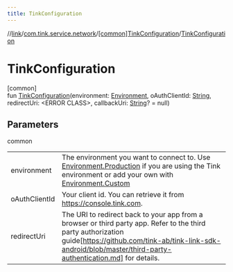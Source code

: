 ```yaml
---
title: TinkConfiguration
---
```

//[link](../../../index.html)/[com.tink.service.network](../index.html)/[[common]TinkConfiguration](index.html)/[TinkConfiguration](-tink-configuration.html)



# TinkConfiguration



[common]\
fun [TinkConfiguration](-tink-configuration.html)(environment: [Environment](../[common]-environment/index.html), oAuthClientId: [String](https://kotlinlang.org/api/latest/jvm/stdlib/kotlin/-string/index.html), redirectUri: &lt;ERROR CLASS&gt;, callbackUri: [String](https://kotlinlang.org/api/latest/jvm/stdlib/kotlin/-string/index.html)? = null)



## Parameters


common

| | |
|---|---|
| environment | The environment you want to connect to. Use [Environment.Production](../[common]-environment/-production/index.html) if you are using the Tink environment or add your own with [Environment.Custom](../[common]-environment/-custom/index.html) |
| oAuthClientId | Your client id. You can retrieve it from https://console.tink.com. |
| redirectUri | The URI to redirect back to your app from a browser or third party app. Refer to the third party authorization guide[https://github.com/tink-ab/tink-link-sdk-android/blob/master/third-party-authentication.md] for details. |




